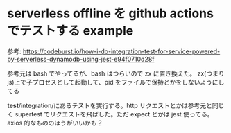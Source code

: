 # serverless offline を github actions でテストする example

参考: https://codeburst.io/how-i-do-integration-test-for-service-powered-by-serverless-dynamodb-using-jest-e94f0710d28f

参考元は bash でやってるが、bash はつらいので zx に置き換えた。
zx(つまり js)上で子プロセスとして起動して、pid をファイルで保持とかをしないようにしてる

**test**/integration/にあるテストを実行する。http リクエストとかは参考元と同じく supertest でリクエストを飛ばした。ただ expect とかは jest 使ってる。axios 的なもののほうがいいかも？
